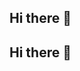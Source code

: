 ## Hi there 👋

## Hi there 👋

<!--
**Na-Rina/Na-Rina** is a ✨ _special_ ✨ repository because its `README.md` (this file) appears on your GitHub profile.

Here are some ideas to get you started:

안녕하세요, 저에 대해 소개합니다!

현재 한국외국어대학교 국제지역대학 프랑스학과 학사 재학 중이며, AI융합전공(Software & AI)을 함께 공부하고 있습니다.

### 주요 프로젝트
- **NLP_Paper_study Public**: This is a resource for analyzing NLP research papers. (Updated now)
- **ML_project Public**: This is a collection of ML projects. Correlation Between Mood and Weather/Wine Data Analysis/House Price Prediction (Updated 8 minutes ago)
- **Privacy_NLP Public**: Privacy-Preserving Conversational System Modeling: An NLP Study (Jupyter Notebook, Updated 10 minutes ago)
- **Reinforcement-Learning-Project Public**: Reinforcement Learning Project for Grocery Cart Optimization through Classification of Refrigerator Contents (Jupyter Notebook, Updated 26 minutes ago)
- **NLP_BASIC Public**: (Updated 42 minutes ago)
- **Linux_Prompt Private**: This project is based on prompt engineering to correct Linux commands. (Updated 43 minutes ago)
- **LSTM_BASIC Public**: (Jupyter Notebook, Updated 45 minutes ago)
- **Crawling Private**: (Jupyter Notebook, Updated 46 minutes ago)
- **nongsan_LSTM Public**: This project predicts agricultural prices using LSTM and time series analysis. (Jupyter Notebook, Updated 47 minutes ago)
- **Electronic_LSTM Public**: This project predicts agricultural prices using LSTM and time series analysis. (Jupyter Notebook, Updated 49 minutes ago)

### 학력
- 한국외국어대학교 국제지역대학 프랑스학과 학사 재학 (지역학사)
- 한국외국어대학교 AI융합전공(Software & AI) 학사 재학 (공학사)

### 주요 자격증
- 데이터분석 준전문가(ADsP)
- SQL 개발자(SQLD)

### 주요 이력
- NIA, 2022년 월드프렌즈코리아 ICT봉사단 (마다가스카르대학교, 데이터분석)
- 한국외국어대학교 학보사 차장 기자
- 민주화운동기념사업회 2021 민주주의 학습 커뮤니티 최우수상 (민주혜움, 스웨덴 민주주의를 통해 바라본 한반도 평화의 민주적 가치)
- 2021 통일부 장관상 최우수상
- 2022 송파구 국회의원 남인순 우수상

🔭 I’m currently working on various NLP and ML projects.
🌱 I’m currently learning advanced techniques in AI and data analysis.
👯 I’m looking to collaborate on innovative AI projects.
🤔 I’m looking for help with expanding my research in AI.
💬 Ask me about anything related to AI, data analysis, and NLP.
📫 How to reach me: skery@naver.com
😄 Pronouns: She/Her
⚡ Fun fact: I love exploring new AI technologies and their applications in various fields.


